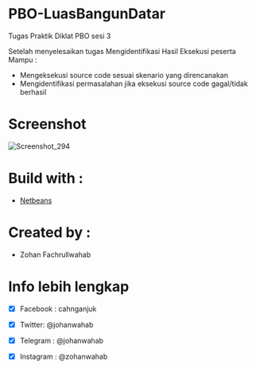 # PBO-LuasBangunDatar
Tugas Praktik Diklat PBO sesi 3

Setelah menyelesaikan tugas Mengidentifikasi Hasil Eksekusi peserta Mampu :
  - Mengeksekusi source code sesuai skenario yang direncanakan
  - Mengidentifikasi permasalahan jika eksekusi source code gagal/tidak berhasil

# Screenshot
![Screenshot_294](https://user-images.githubusercontent.com/41458819/84587917-6cd78580-ae4d-11ea-8abd-1a6f65ada389.png)

# Build with :
- [Netbeans](https://netbeans.org/)

# Created by :
- Zohan Fachrullwahab

# Info lebih lengkap
- [x] Facebook : cahnganjuk
- [x] Twitter: @johanwahab
- [x] Telegram : @johanwahab
- [x] Instagram : @zohanwahab

